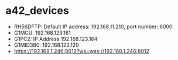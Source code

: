 # a42_devices
- RH56DFTP: Default IP address: 192.168.11.210, port number: 6000
- G1MCU: 192.168.123.161
- G1PC2: IP Address 192.168.123.164
- G1MID360: 192.168.123.120
- https://192.168.1.246:8012?ws=wss://192.168.1.246:8012
